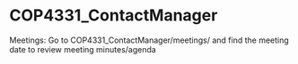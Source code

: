 # COP4331_ContactManager

Meetings: Go to COP4331_ContactManager/meetings/ and find the meeting date to review meeting minutes/agenda
